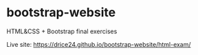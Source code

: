 # bootstrap-website
HTML&amp;CSS + Bootstrap final exercises

Live site: https://drice24.github.io/bootstrap-website/html-exam/
